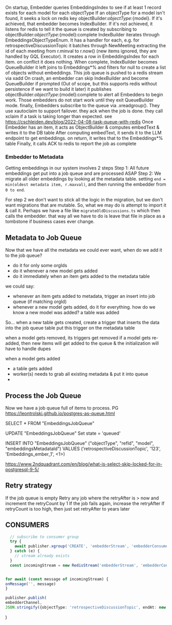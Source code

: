 On startup, Embedder queries EmbeddingsIndex to see if at least 1 record exists for each model for each objectType
If an objectType for a model isn't found, it seeks a lock on redis key objectBuilder:${objectType}:${model}. If it's achieved, that embedder becomes IndexBuilder. If it's not achieved, it listens for redis to tell it the queue is created by subscribing to objectBuilder:${objectType}:${model}:complete
IndexBuilder iterates through EmbeddingsObjectTypeEnum.
It has a handler for each, e.g. for retrospectiveDiscussionTopic
it batches through NewMeeting extracting the id of each meeting from r.minval to r.now() (new items ignored, they are handled by GQL Executor).
It creates a row in EmbeddingsIndex for each item. on conflict it does nothing.
When complete, IndexBuilder becomes QueueBuilder
it left joins to Embeddings*% and filters for null to create a list of objects without embeddings. This job queue is pushed to a redis stream via xadd
On crash, an embedder can skip IndexBuilder and become QueueBuilder if prompted (Out of scope, but this supports redis without persistence if we want to build it later)
it publishes objectBuilder:${objectType}:${model}:complete to alert all Embedders to begin work. Those embedders do not start work until they exit QueueBuilder mode.
finally, Embedders subscribe to the queue via .xreadgroup(). They use xautoclaim to support failover. they ack when the job is done. they call xclaim if a task is taking longer than expected. see https://cschleiden.dev/blog/2022-04-08-task-queue-with-redis
Once Embedder has an item, it acts as ObjectBuilder & computes embedText & writes it to the DB table
After computing embedText, it sends it to the LLM endpoint to get embeddings. on return, it writes that to the Embeddings*% table
Finally, it calls ACK to redis to report the job as complete

### Embedder to Metadata

Getting embeddings in our system involves 2 steps
Step 1: All future embeddings get put into a job queue and are processed ASAP
Step 2: We migrate all older embeddings by looking at the metadata table. setting `end = min(oldest metadata item, r.maxval)`, and then running the embedder from `0 to end`.

For step 2 we don't want to stick all the logic in the migration, but we don't want migrations that are mutable.
So, what we may do is attempt to import it & call it. Perhaps we have a file like `migrateOldDiscussions.ts` which then calls the embedder. that way all we have to do is leave that file in place as a tombstone if business cases ever change.

## Metadata to Job Queue

Now that we have all the metadata we could ever want, when do we add it to the job queue?

- do it for only some orgIds
- do it whenever a new model gets added
- do it immediately when an item gets added to the metadata table

we could say:

- whenever an item gets added to metadata, trigger an insert into job queue (if matching orgId)
- whenever a new model gets added, do it for everything. how do we know a new model was added? a table was added

So...
when a new table gets created, create a trigger that inserts the data into the job queue table
put this trigger on the metadata table

when a model gets removed, its triggers get removed
if a model gets re-added, then new items will get added to the queue & the initialization will have to handle dupes

when a model gets added

- a table gets added
- worker(s) needs to grab all existing metadata & put it into queue
-

## Process the Job Queue

Now we have a job queue full of items to process. PG
https://leontrolski.github.io/postgres-as-queue.html

SELECT \* FROM "EmbeddingsJobQueue"

UPDATE "EmbeddingsJobQueue"
Set state = 'queued'

INSERT INTO "EmbeddingsJobQueue" ("objectType", "refId", "model", "embeddingsMetadataId")
VALUES ('retrospectiveDiscussionTopic', '123', 'Embeddings_ember_1', <1>)

https://www.2ndquadrant.com/en/blog/what-is-select-skip-locked-for-in-postgresql-9-5/

## Retry strategy

If the job queue is empty
Retry any job where the retryAfter is > now and increment the retryCount by 1
If the job fails again, increase the retryAfter
If retryCount is too high, then just set retryAfter to years later

## CONSUMERS

```ts
  // subscribe to consumer group
  try {
    await publisher.xgroup('CREATE', 'embedderStream', 'embedderConsumerGroup', '$', 'MKSTREAM')
  } catch (e) {
    // stream already exists
  }
  const incomingStream = new RedisStream('embedderStream', 'embedderConsumerGroup', embedderChannel)


for await (const message of incomingStream) {
onMessage('', message)
}

publisher.publish(
embedderChannel,
JSON.stringify({objectType: 'retrospectiveDiscussionTopic', endAt: new Date()})
```

)
